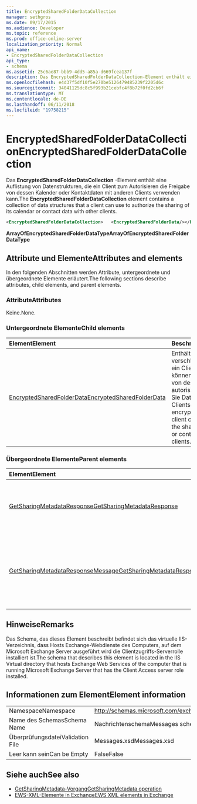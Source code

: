 ```yaml
---
title: EncryptedSharedFolderDataCollection
manager: sethgros
ms.date: 09/17/2015
ms.audience: Developer
ms.topic: reference
ms.prod: office-online-server
localization_priority: Normal
api_name:
- EncryptedSharedFolderDataCollection
api_type:
- schema
ms.assetid: 25c6ae87-bbb9-4dd5-a85a-d669fcea137f
description: Das EncryptedSharedFolderDataCollection-Element enthält eine Auflistung von Datenstrukturen, die ein Client zum Autorisieren die Freigabe von dessen Kalender oder Kontaktdaten mit anderen Clients verwenden kann.
ms.openlocfilehash: e4d37f5df10f5e270be5126479485239f2205d6c
ms.sourcegitcommit: 34041125dc8c5f993b21cebfc4f8b72f0fd2cb6f
ms.translationtype: MT
ms.contentlocale: de-DE
ms.lasthandoff: 06/11/2018
ms.locfileid: "19758215"
---
```

# <a name="encryptedsharedfolderdatacollection"></a><span data-ttu-id="b1ab2-103">EncryptedSharedFolderDataCollection</span><span class="sxs-lookup"><span data-stu-id="b1ab2-103">EncryptedSharedFolderDataCollection</span></span>

<span data-ttu-id="b1ab2-104">Das **EncryptedSharedFolderDataCollection** -Element enthält eine Auflistung von Datenstrukturen, die ein Client zum Autorisieren die Freigabe von dessen Kalender oder Kontaktdaten mit anderen Clients verwenden kann.</span><span class="sxs-lookup"><span data-stu-id="b1ab2-104">The **EncryptedSharedFolderDataCollection** element contains a collection of data structures that a client can use to authorize the sharing of its calendar or contact data with other clients.</span></span> 
  
```xml
<EncryptedSharedFolderDataCollection>   <EncryptedSharedFolderData/></EncryptedSharedFolderDataCollection>
```

 <span data-ttu-id="b1ab2-105">**ArrayOfEncryptedSharedFolderDataType**</span><span class="sxs-lookup"><span data-stu-id="b1ab2-105">**ArrayOfEncryptedSharedFolderDataType**</span></span>
## <a name="attributes-and-elements"></a><span data-ttu-id="b1ab2-106">Attribute und Elemente</span><span class="sxs-lookup"><span data-stu-id="b1ab2-106">Attributes and elements</span></span>

<span data-ttu-id="b1ab2-107">In den folgenden Abschnitten werden Attribute, untergeordnete und übergeordnete Elemente erläutert.</span><span class="sxs-lookup"><span data-stu-id="b1ab2-107">The following sections describe attributes, child elements, and parent elements.</span></span>
  
### <a name="attributes"></a><span data-ttu-id="b1ab2-108">Attribute</span><span class="sxs-lookup"><span data-stu-id="b1ab2-108">Attributes</span></span>

<span data-ttu-id="b1ab2-109">Keine.</span><span class="sxs-lookup"><span data-stu-id="b1ab2-109">None.</span></span>
  
### <a name="child-elements"></a><span data-ttu-id="b1ab2-110">Untergeordnete Elemente</span><span class="sxs-lookup"><span data-stu-id="b1ab2-110">Child elements</span></span>

|<span data-ttu-id="b1ab2-111">**Element**</span><span class="sxs-lookup"><span data-stu-id="b1ab2-111">**Element**</span></span>|<span data-ttu-id="b1ab2-112">**Beschreibung**</span><span class="sxs-lookup"><span data-stu-id="b1ab2-112">**Description**</span></span>|
|:-----|:-----|
|[<span data-ttu-id="b1ab2-113">EncryptedSharedFolderData</span><span class="sxs-lookup"><span data-stu-id="b1ab2-113">EncryptedSharedFolderData</span></span>](encryptedsharedfolderdata.md) <br/> |<span data-ttu-id="b1ab2-114">Enthält die verschlüsselten Daten, die ein Client verwenden können, um die Freigabe von dessen Kalender zu autorisieren, oder wenden Sie Daten mit anderen Clients.</span><span class="sxs-lookup"><span data-stu-id="b1ab2-114">Contains the encrypted data that a client can use to authorize the sharing of its calendar or contact data with other clients.</span></span>  <br/> |
   
### <a name="parent-elements"></a><span data-ttu-id="b1ab2-115">Übergeordnete Elemente</span><span class="sxs-lookup"><span data-stu-id="b1ab2-115">Parent elements</span></span>

|<span data-ttu-id="b1ab2-116">**Element**</span><span class="sxs-lookup"><span data-stu-id="b1ab2-116">**Element**</span></span>|<span data-ttu-id="b1ab2-117">**Beschreibung**</span><span class="sxs-lookup"><span data-stu-id="b1ab2-117">**Description**</span></span>|
|:-----|:-----|
|[<span data-ttu-id="b1ab2-118">GetSharingMetadataResponse</span><span class="sxs-lookup"><span data-stu-id="b1ab2-118">GetSharingMetadataResponse</span></span>](getsharingmetadataresponse.md) <br/> |<span data-ttu-id="b1ab2-119">Definiert eine Antwort auf eine [GetSharingMetadata-Vorgang](getsharingmetadata-operation.md) an.</span><span class="sxs-lookup"><span data-stu-id="b1ab2-119">Defines a response to a [GetSharingMetadata operation](getsharingmetadata-operation.md) request.</span></span>  <br/> |
|[<span data-ttu-id="b1ab2-120">GetSharingMetadataResponseMessage</span><span class="sxs-lookup"><span data-stu-id="b1ab2-120">GetSharingMetadataResponseMessage</span></span>](getsharingmetadataresponsemessage.md) <br/> |<span data-ttu-id="b1ab2-121">Enthält den Status und das Ergebnis einer einzelnen [GetSharingMetadata-Vorgang](getsharingmetadata-operation.md) -Anforderung.</span><span class="sxs-lookup"><span data-stu-id="b1ab2-121">Contains the status and result of a single [GetSharingMetadata operation](getsharingmetadata-operation.md) request.</span></span>  <br/> |
   
## <a name="remarks"></a><span data-ttu-id="b1ab2-122">Hinweise</span><span class="sxs-lookup"><span data-stu-id="b1ab2-122">Remarks</span></span>

<span data-ttu-id="b1ab2-123">Das Schema, das dieses Element beschreibt befindet sich das virtuelle IIS-Verzeichnis, dass Hosts Exchange-Webdienste des Computers, auf dem Microsoft Exchange Server ausgeführt wird die Clientzugriffs-Serverrolle installiert ist.</span><span class="sxs-lookup"><span data-stu-id="b1ab2-123">The schema that describes this element is located in the IIS Virtual directory that hosts Exchange Web Services of the computer that is running Microsoft Exchange Server that has the Client Access server role installed.</span></span>
  
## <a name="element-information"></a><span data-ttu-id="b1ab2-124">Informationen zum Element</span><span class="sxs-lookup"><span data-stu-id="b1ab2-124">Element information</span></span>

|||
|:-----|:-----|
|<span data-ttu-id="b1ab2-125">Namespace</span><span class="sxs-lookup"><span data-stu-id="b1ab2-125">Namespace</span></span>  <br/> |http://schemas.microsoft.com/exchange/services/2006/messages  <br/> |
|<span data-ttu-id="b1ab2-126">Name des Schemas</span><span class="sxs-lookup"><span data-stu-id="b1ab2-126">Schema Name</span></span>  <br/> |<span data-ttu-id="b1ab2-127">Nachrichtenschema</span><span class="sxs-lookup"><span data-stu-id="b1ab2-127">Messages schema</span></span>  <br/> |
|<span data-ttu-id="b1ab2-128">Überprüfungsdatei</span><span class="sxs-lookup"><span data-stu-id="b1ab2-128">Validation File</span></span>  <br/> |<span data-ttu-id="b1ab2-129">Messages.xsd</span><span class="sxs-lookup"><span data-stu-id="b1ab2-129">Messages.xsd</span></span>  <br/> |
|<span data-ttu-id="b1ab2-130">Leer kann sein</span><span class="sxs-lookup"><span data-stu-id="b1ab2-130">Can be Empty</span></span>  <br/> |<span data-ttu-id="b1ab2-131">False</span><span class="sxs-lookup"><span data-stu-id="b1ab2-131">False</span></span>  <br/> |
   
## <a name="see-also"></a><span data-ttu-id="b1ab2-132">Siehe auch</span><span class="sxs-lookup"><span data-stu-id="b1ab2-132">See also</span></span>

- [<span data-ttu-id="b1ab2-133">GetSharingMetadata-Vorgang</span><span class="sxs-lookup"><span data-stu-id="b1ab2-133">GetSharingMetadata operation</span></span>](getsharingmetadata-operation.md)
- [<span data-ttu-id="b1ab2-134">EWS-XML-Elemente in Exchange</span><span class="sxs-lookup"><span data-stu-id="b1ab2-134">EWS XML elements in Exchange</span></span>](ews-xml-elements-in-exchange.md)


